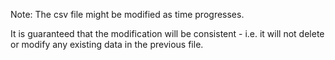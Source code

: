 Note: The csv file might be modified as time progresses.

It is guaranteed that the modification will be consistent - i.e. it will not delete or modify any existing data in the previous file.
